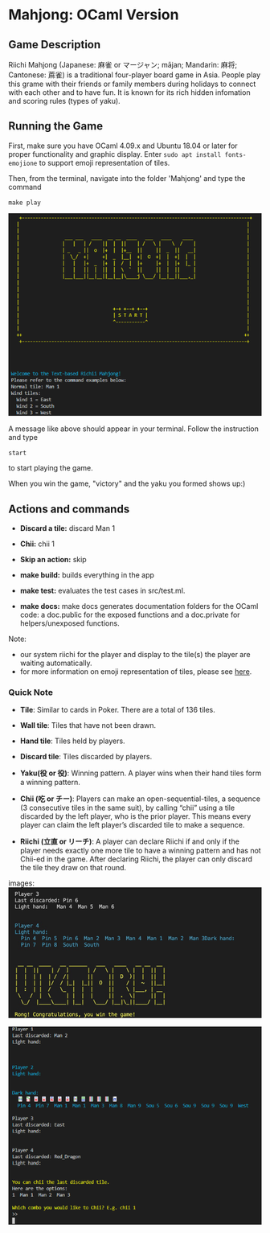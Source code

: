 # Mahjong: OCaml Version

## Game Description

Riichi Mahjong (Japanese: 麻雀 or マージャン; mājan; Mandarin: 麻将; Cantonese: 蔴雀) is a traditional four-player board game in Asia. People play this grame with their friends or family members during holidays to connect with each other and to have fun. It is known for its rich 
hidden infomation and scoring rules (types of yaku).

## Running the Game

First, make sure you have OCaml 4.09.x and Ubuntu 18.04 or later for proper 
functionality and graphic display. Enter ``` sudo apt install fonts-emojione ``` to
support emoji representation of tiles.

Then, from the terminal, navigate into the folder 'Mahjong' and type the command
```
make play
```
![](image/title.png)

A message like above should appear in your terminal. Follow the instruction and 
type
```
start
```
to start playing the game.

When you win the game, "victory" and the yaku you formed shows up:)


## Actions and commands

- **Discard a tile:** discard Man 1

- **Chii:** chii 1

- **Skip an action:** skip

- **make build:** builds everything in the app 

- **make test:** evaluates the test cases in src/test.ml.

- **make docs:** make docs generates documentation folders for the OCaml code: a doc.public for the exposed functions and a doc.private for helpers/unexposed functions.

Note: 
- our system riichi for the player and display to the tile(s) the player
are waiting automatically. 
- for more information on emoji representation of tiles, please see [here](https://www.htmlsymbol.com/unicode-code/mahjong-tiles/).


### Quick Note

- **Tile**: Similar to cards in Poker. There are a total of 136 tiles.

- **Wall tile**: Tiles that have not been drawn.

- **Hand tile**: Tiles held by players.

- **Discard tile**: Tiles discarded by players.

- **Yaku(役 or 役)**: Winning pattern. A player wins when their hand tiles form a winning pattern.

- **Chii (吃 or チー)**: Players can make an open-sequential-tiles, a sequence (3 consecutive tiles in the same suit), by calling “chii” using a tile discarded by the left player, who is the prior player.  This means every player can claim the left player’s discarded tile to make a sequence.

- **Riichi (立直 or リーチ)**: A player can declare Riichi if and only if the player needs exactly one more tile to have a winning pattern and has not Chii-ed in the game. After declaring Riichi, the player can only discard the tile they draw on that round. 


images: 
![victory](image/ron.jpg)

![chii](image/chii.png)
